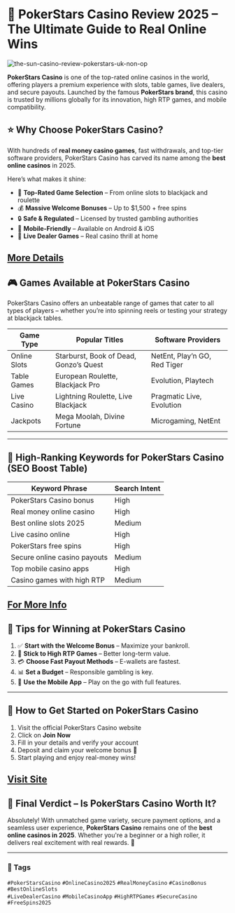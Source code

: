 # 🎰 PokerStars Casino Review 2025 – The Ultimate Guide to Real Online Wins

![the-sun-casino-review-pokerstars-uk-non-op](https://github.com/user-attachments/assets/fb200d73-dc1c-43bc-aabe-9930ee0a4af7)

**PokerStars Casino** is one of the top-rated online casinos in the world, offering players a premium experience with slots, table games, live dealers, and secure payouts. Launched by the famous **PokerStars brand**, this casino is trusted by millions globally for its innovation, high RTP games, and mobile compatibility.

## ⭐ Why Choose PokerStars Casino?

With hundreds of **real money casino games**, fast withdrawals, and top-tier software providers, PokerStars Casino has carved its name among the **best online casinos** in 2025.

Here’s what makes it shine:

- 🥇 **Top-Rated Game Selection** – From online slots to blackjack and roulette  
- 💰 **Massive Welcome Bonuses** – Up to $1,500 + free spins  
- 🔒 **Safe & Regulated** – Licensed by trusted gambling authorities  
- 📱 **Mobile-Friendly** – Available on Android & iOS  
- 🎲 **Live Dealer Games** – Real casino thrill at home  

[More Details](https://bitly.cx/Wzv00)
---

## 🎮 Games Available at PokerStars Casino

PokerStars Casino offers an unbeatable range of games that cater to all types of players – whether you’re into spinning reels or testing your strategy at blackjack tables.

| **Game Type**     | **Popular Titles**                   | **Software Providers**         |
|------------------|--------------------------------------|-------------------------------|
| Online Slots     | Starburst, Book of Dead, Gonzo’s Quest | NetEnt, Play’n GO, Red Tiger |
| Table Games      | European Roulette, Blackjack Pro      | Evolution, Playtech          |
| Live Casino      | Lightning Roulette, Live Blackjack    | Pragmatic Live, Evolution    |
| Jackpots         | Mega Moolah, Divine Fortune           | Microgaming, NetEnt          |

---

## 🔑 High-Ranking Keywords for PokerStars Casino (SEO Boost Table)

| **Keyword Phrase**              | **Search Intent**   |
|--------------------------------|---------------------|
| PokerStars Casino bonus        | High                |
| Real money online casino       | High                |
| Best online slots 2025         | Medium              |
| Live casino online             | High                |
| PokerStars free spins          | High                |
| Secure online casino payouts   | Medium              |
| Top mobile casino apps         | High                |
| Casino games with high RTP     | Medium              |

[For More Info](https://bitly.cx/YAxD)
---

## 🧠 Tips for Winning at PokerStars Casino

1. ✅ **Start with the Welcome Bonus** – Maximize your bankroll.  
2. 🎯 **Stick to High RTP Games** – Better long-term value.  
3. 💳 **Choose Fast Payout Methods** – E-wallets are fastest.  
4. 📊 **Set a Budget** – Responsible gambling is key.  
5. 📱 **Use the Mobile App** – Play on the go with full features.  

---

## 📲 How to Get Started on PokerStars Casino

1. Visit the official PokerStars Casino website
2. Click on **Join Now**  
3. Fill in your details and verify your account  
4. Deposit and claim your welcome bonus 🎁  
5. Start playing and enjoy real-money wins!  

[Visit Site](https://bitly.cx/Z1tlo)
---

## 💬 Final Verdict – Is PokerStars Casino Worth It?

Absolutely! With unmatched game variety, secure payment options, and a seamless user experience, **PokerStars Casino** remains one of the **best online casinos in 2025**. Whether you're a beginner or a high roller, it delivers real excitement with real rewards. 🎉

---

### 🔖 Tags

`#PokerStarsCasino` `#OnlineCasino2025` `#RealMoneyCasino` `#CasinoBonus` `#BestOnlineSlots`  
`#LiveDealerCasino` `#MobileCasinoApp` `#HighRTPGames` `#SecureCasino` `#FreeSpins2025`
